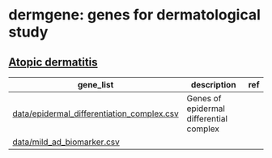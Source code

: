 # dermgene: genes for dermatological study

## [Atopic dermatitis](http://purl.obolibrary.org/obo/DOID_3310)


| gene_list | description | ref |
| - | - | - |
| [data/epidermal_differentiation_complex.csv](data/epidermal_differentiation_complex.csv) | Genes of epidermal differential complex |   |
| [data/mild_ad_biomarker.csv](data/mild_ad_biomarker.csv) |   |   |
